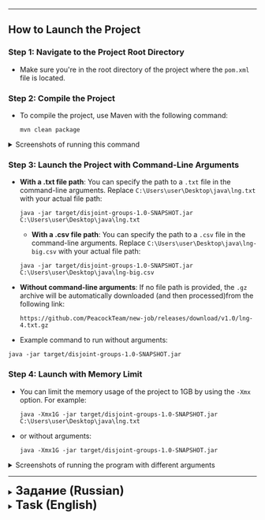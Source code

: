 

---

## How to Launch the Project

### Step 1: Navigate to the Project Root Directory
- Make sure you're in the root directory of the project where the `pom.xml` file is located.

### Step 2: Compile the Project

- To compile the project, use Maven with the following command:
    ```
    mvn clean package
    ```
<details>
  <summary>Screenshots of running this command</summary>
  
  <br> <!-- This line break helps separate the summary from the images -->

  ![Screenshot of the command](https://github.com/user-attachments/assets/5ea049d5-5581-4712-b01d-450dae942a49)

</details>


### Step 3: Launch the Project with Command-Line Arguments

- **With a .txt file path**: You can specify the path to a `.txt` file in the command-line arguments. Replace `C:\Users\user\Desktop\java\lng.txt` with your actual file path:
  ```
  java -jar target/disjoint-groups-1.0-SNAPSHOT.jar C:\Users\user\Desktop\java\lng.txt
  ```
  - **With a .csv file path**: You can specify the path to a `.csv` file in the command-line arguments. Replace `C:\Users\user\Desktop\java\lng-big.csv` with your actual file path:
  ```
  java -jar target/disjoint-groups-1.0-SNAPSHOT.jar C:\Users\user\Desktop\java\lng-big.csv
  ```

- **Without command-line arguments**: If no file path is provided, the `.gz` archive will be automatically downloaded (and then processed)from the following link:
  ```
  https://github.com/PeacockTeam/new-job/releases/download/v1.0/lng-4.txt.gz
  ```
 -  Example command to run without arguments:
  ```
  java -jar target/disjoint-groups-1.0-SNAPSHOT.jar
  ```

### Step 4: Launch with Memory Limit
- You can limit the memory usage of the project to 1GB by using the `-Xmx` option. For example:
    ```
    java -Xmx1G -jar target/disjoint-groups-1.0-SNAPSHOT.jar C:\Users\user\Desktop\java\lng.txt
    ```
- or without arguments:
    ```
    java -Xmx1G -jar target/disjoint-groups-1.0-SNAPSHOT.jar
    ```

<details>
  <summary>Screenshots of running the program with different arguments</summary>

  <br> <!-- This line break helps separate the summary from the images -->

  ![Screenshot 1](https://github.com/user-attachments/assets/eb956860-bb22-4991-ad16-1cd717d7e71a)
  ![Screenshot 2](https://github.com/user-attachments/assets/6d6f530a-b928-41e3-a628-d37a7a01094f)

</details>




---



<details>
  <summary><strong style="font-size: 24px;">Задание (Russian)</strong></summary>

С помощью Java:

1. Считать файл (https://github.com/PeacockTeam/new-job/releases/download/v1.0/lng-4.txt.gz), состоящий из строк вида 

```
A1;B1;C1
A2;B2;C2
A3;B3
...
```
> [!NOTE]
> в строке может быть неограниченное число элементов

2. Найти множество уникальных строчек и разбить его на непересекающиеся группы по следующему критерию:
> Если две строчки имеют совпадения непустых значений в одной или более колонках, они принадлежат одной группе. 

Например, строчки
```
111;123;222
200;123;100
300;;100
```

все принадлежат одной группе, так как первые две строчки имеют одинаковое значение 123 во второй колонке, а две последние одинаковое значение 100 в третьей колонке

строки

```
100;200;300
200;300;100
```

не должны быть в одной группе, так как значение 200 находится в разных колонках

3. Вывести полученные группы в файл в следующем формате:

```
Группа 1
строчка1
строчка2
строчка3
...

Группа 2 
строчка1
строчка2
строчка3
```

- В начале вывода указать получившиееся число групп с более чем одним элементом.
- Сверху расположить группы с наибольшим числом элементов.

4. После выполнения задания необходимо отправить количество полученных групп с более чем одним элементом и время выполнения программы (мы не проверяем код если ответ неверный).
5. Код необходимо выложить на github или gitlab.

## Требования
1. Допустимое время работы - до 30 секунд.
2. Проект должен собираться с помощью maven или gradle в исполняемый jar.
3. jar должен запускаться следующим образом: `java -jar {название проекта}.jar тестовый-файл.txt`
4. Алгоритм не должен потреблять > 1Гб памяти (запускать с ограничением по памяти `-Xmx1G`)

## Примечание
1. Строки вида
```
 "8383"200000741652251"
 "79855053897"83100000580443402";"200000133000191"
```
являются некорректными и должны пропускаться

2. Если в группе две одинаковых строки - нужно оставить одну

далее попробовать с большим .csv файлом: https://github.com/PeacockTeam/new-job/releases/download/v1.0/lng-big.7z

</details>


<details>
  <summary><strong style="font-size: 24px;">Task (English)</strong></summary>

Using Java:

1. Read a file (https://github.com/PeacockTeam/new-job/releases/download/v1.0/lng-4.txt.gz) consisting of lines in the following format:

```
A1;B1;C1
A2;B2;C2
A3;B3
...
```
> [!NOTE]
> Each line may contain an unlimited number of elements.

2. Find a set of unique lines and divide it into non-overlapping groups based on the following criterion:
> If two lines have non-empty matching values in one or more columns, they belong to the same group.

For example, the lines:
```
111;123;222
200;123;100
300;;100
```
all belong to the same group, as the first two lines have the same value of 123 in the second column, and the last two have the same value of 100 in the third column.

The lines:
```
100;200;300
200;300;100
```
should not be in the same group, as the value 200 is in different columns.

3. Output the resulting groups to a file in the following format:

```
Group 1
line1
line2
line3
...

Group 2 
line1
line2
line3
```

- At the beginning of the output, indicate the number of groups with more than one element.
- Groups with the largest number of elements should be listed first.

4. After completing the task, you must submit the number of groups with more than one element and the execution time of the program (we do not check the code if the answer is incorrect).
5. The code must be uploaded to GitHub or GitLab.

## Requirements
1. Acceptable execution time - up to 30 seconds.
2. The project should be built using Maven or Gradle into an executable JAR.
3. The JAR should be run as follows: `java -jar {project-name}.jar test-file.txt`
4. The algorithm must not consume more than 1GB of memory (run with memory limit `-Xmx1G`).

## Note
1. Lines like:
  ```
   "8383"200000741652251"
   "79855053897"83100000580443402";"200000133000191"
  ```
  are invalid and should be skipped.

2. If there are duplicate lines in a group, only one should be retained.

then try with a large .csv file: https://github.com/PeacockTeam/new-job/releases/download/v1.0/lng-big.7z

</details>

